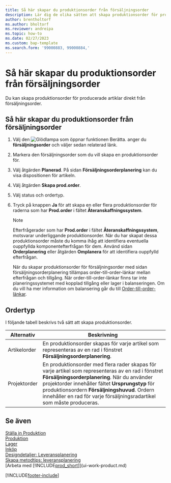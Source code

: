 ```yaml
---
title: Så här skapar du produktionsorder från försäljningsorder
description: Lär dig de olika sätten att skapa produktionsorder för producerade artiklar direkt från försäljningsorder.
author: brentholtorf
ms.author: bholtorf
ms.reviewer: andreipa
ms.topic: how-to
ms.date: 02/27/2023
ms.custom: bap-template
ms.search.form: '99000883, 99000884,'
---
```

# Så här skapar du produktionsorder från försäljningsorder

Du kan skapa produktionsorder för producerade artiklar direkt från försäljningsorder.  

## Så här skapar du produktionsorder från försäljningsorder  

1. Välj den ![Glödlampa som öppnar funktionen Berätta.](media/ui-search/search_small.png "Berätta för mig vad du vill göra") anger du **försäljningsorder** och väljer sedan relaterad länk.  
2. Markera den försäljningsorder som du vill skapa en produktionsorder för.  
3. Välj åtgärden **Planerad**. På sidan **Försäljningsorderplanering** kan du visa dispositionen för artikeln.  
4. Välj åtgärden **Skapa prod.order**.  
5. Välj status och ordertyp.  
6. Tryck på knappen **Ja** för att skapa en eller flera produktionsorder för raderna som har **Prod.order** i fältet **Återanskaffningssystem**.

    > [!NOTE]  
    > Efterfrågerader som har **Prod.order** i fältet **Återanskaffningssystem**, motsvarar underliggande produktionsorder. När du har skapat dessa produktionsorder måste du komma ihåg att identifiera eventuella ouppfyllda komponentefterfrågan för dem. Använd sidan **Orderplanering** eller åtgärden **Omplanera** för att identifiera ouppfylld efterfrågan.
    >
    > När du skapar produktionsorder för försäljningsorder med sidan försäljningsorderplanering tillämpas order-till-order-länkar mellan efterfrågan och tillgång. När order-till-order-länkar finns tar inte planeringssystemet med kopplad tillgång eller lager i balanseringen. Om du vill ha mer information om balansering går du till [Order-till-order-länkar](design-details-central-concepts-of-the-planning-system.md#order-to-order-links).

## Ordertyp  

I följande tabell beskrivs två sätt att skapa produktionsorder.

|Alternativ|Beskrivning|
|------|-----------|
|Artikelorder|En produktionsorder skapas för varje artikel som representeras av en rad i fönstret **Försäljningsorderplanering**.|
|Projektorder|En produktionsorder med flera rader skapas för varje artikel som representeras av en rad i fönstret **Försäljningsorderplanering**. När du använder projektorder innehåller fältet **Ursprungstyp** för produktionsordern **Försäljningshuvud**. Ordern innehåller en rad för varje försäljningsradartikel som måste produceras.|

## Se även  

[Ställa in Produktion](production-configure-production-processes.md)  
[Produktion](production-manage-manufacturing.md)  
[Lager](inventory-manage-inventory.md)  
[Inköp](purchasing-manage-purchasing.md)  
[Designdetaljer: Leveransplanering](design-details-supply-planning.md)  
[Skapa metodtips: leveransplanering](setup-best-practices-supply-planning.md)  
[Arbeta med [!INCLUDE[prod_short](includes/prod_short.md)]](ui-work-product.md)


[!INCLUDE[footer-include](includes/footer-banner.md)]

